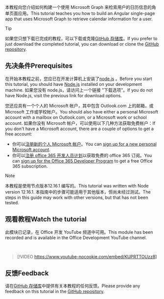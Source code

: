 <!-- markdownlint-disable MD002 MD041 -->

<span data-ttu-id="669ba-101">本教程向您介绍如何构建一个使用 Microsoft Graph 来检索用户的日历信息的角单页面应用。</span><span class="sxs-lookup"><span data-stu-id="669ba-101">This tutorial teaches you how to build an Angular single-page app that uses Microsoft Graph to retrieve calendar information for a user.</span></span>

> [!TIP]
> <span data-ttu-id="669ba-102">如果您只想下载已完成的教程，可以下载或克隆[GitHub 存储库](https://github.com/microsoftgraph/msgraph-training-angularspa)。</span><span class="sxs-lookup"><span data-stu-id="669ba-102">If you prefer to just download the completed tutorial, you can download or clone the [GitHub repository](https://github.com/microsoftgraph/msgraph-training-angularspa).</span></span>

## <a name="prerequisites"></a><span data-ttu-id="669ba-103">先决条件</span><span class="sxs-lookup"><span data-stu-id="669ba-103">Prerequisites</span></span>

<span data-ttu-id="669ba-104">在开始本教程之前，您应已在开发计算机上安装了[node.js](https://nodejs.org) 。</span><span class="sxs-lookup"><span data-stu-id="669ba-104">Before you start this tutorial, you should have [Node.js](https://nodejs.org) installed on your development machine.</span></span> <span data-ttu-id="669ba-105">如果您没有 node.js，请访问上一个链接 "下载选项"。</span><span class="sxs-lookup"><span data-stu-id="669ba-105">If you do not have Node.js, visit the previous link for download options.</span></span>

<span data-ttu-id="669ba-106">您还应具有一个个人的 Microsoft 帐户，其中包含 Outlook.com 上的邮箱，或 Microsoft 工作或学校帐户。</span><span class="sxs-lookup"><span data-stu-id="669ba-106">You should also have either a personal Microsoft account with a mailbox on Outlook.com, or a Microsoft work or school account.</span></span> <span data-ttu-id="669ba-107">如果你没有 Microsoft 帐户，可以使用以下几种方法获取免费帐户：</span><span class="sxs-lookup"><span data-stu-id="669ba-107">If you don't have a Microsoft account, there are a couple of options to get a free account:</span></span>

- <span data-ttu-id="669ba-108">你可以[注册新的个人 Microsoft 帐户](https://signup.live.com/signup?wa=wsignin1.0&rpsnv=12&ct=1454618383&rver=6.4.6456.0&wp=MBI_SSL_SHARED&wreply=https://mail.live.com/default.aspx&id=64855&cbcxt=mai&bk=1454618383&uiflavor=web&uaid=b213a65b4fdc484382b6622b3ecaa547&mkt=E-US&lc=1033&lic=1)。</span><span class="sxs-lookup"><span data-stu-id="669ba-108">You can [sign up for a new personal Microsoft account](https://signup.live.com/signup?wa=wsignin1.0&rpsnv=12&ct=1454618383&rver=6.4.6456.0&wp=MBI_SSL_SHARED&wreply=https://mail.live.com/default.aspx&id=64855&cbcxt=mai&bk=1454618383&uiflavor=web&uaid=b213a65b4fdc484382b6622b3ecaa547&mkt=E-US&lc=1033&lic=1).</span></span>
- <span data-ttu-id="669ba-109">你可以[注册 office 365 开发人员计划](https://developer.microsoft.com/office/dev-program)以获取免费的 office 365 订阅。</span><span class="sxs-lookup"><span data-stu-id="669ba-109">You can [sign up for the Office 365 Developer Program](https://developer.microsoft.com/office/dev-program) to get a free Office 365 subscription.</span></span>

> [!NOTE]
> <span data-ttu-id="669ba-110">本教程是使用节点版本12.16.1 编写的。</span><span class="sxs-lookup"><span data-stu-id="669ba-110">This tutorial was written with Node version 12.16.1.</span></span> <span data-ttu-id="669ba-111">本指南中的步骤可能适用于其他版本，但尚未经过测试。</span><span class="sxs-lookup"><span data-stu-id="669ba-111">The steps in this guide may work with other versions, but that has not been tested.</span></span>

## <a name="watch-the-tutorial"></a><span data-ttu-id="669ba-112">观看教程</span><span class="sxs-lookup"><span data-stu-id="669ba-112">Watch the tutorial</span></span>

<span data-ttu-id="669ba-113">此模块已记录，在 Office 开发 YouTube 频道中可用。</span><span class="sxs-lookup"><span data-stu-id="669ba-113">This module has been recorded and is available in the Office Development YouTube channel.</span></span>

<!-- markdownlint-disable MD033 MD034 -->
<br/>

> [!VIDEO https://www.youtube-nocookie.com/embed/KUPRTTOUzz8]
<!-- markdownlint-enable MD033 MD034 -->

## <a name="feedback"></a><span data-ttu-id="669ba-114">反馈</span><span class="sxs-lookup"><span data-stu-id="669ba-114">Feedback</span></span>

<span data-ttu-id="669ba-115">请在[GitHub 存储库](https://github.com/microsoftgraph/msgraph-training-angularspa)中提供有关本教程的任何反馈。</span><span class="sxs-lookup"><span data-stu-id="669ba-115">Please provide any feedback on this tutorial in the [GitHub repository](https://github.com/microsoftgraph/msgraph-training-angularspa).</span></span>
